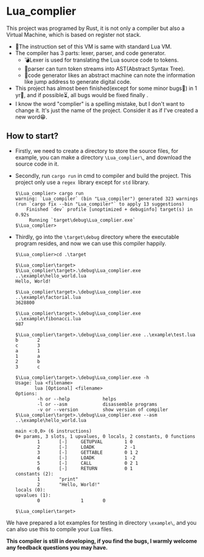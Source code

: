 # Lua_complier

This project was programed by Rust, it is not only a compiler but also a Virtual Machine, which is based on register not stack. 

- :stars:The instruction set of this VM is same with standard Lua VM. 
- The compiler has 3 parts: lexer, parser, and code generator.
  - :bomb:Lexer is used for translating the Lua source code to tokens. 
  - :rocket:parser can turn token streams into AST(Abstract Syntax Tree).
  - :helicopter:code generator likes an abstract machine can note the information like jump address to generate digital code.
- This project has almost been finished(except for some minor bugs:bug:) in 1 yr:calendar:, and if possible:hourglass_flowing_sand:, all bugs would be fixed finally .
- I know the word "complier" is a spelling mistake, but I don't want to change it. It's just the name of the project. Consider it as if I've created a new word&#x1F601;.

## How to start?

- Firstly, we need to create a directory to store the source files, for example, you can make a directory `\Lua_complier\`, and download the source code in it.

- Secondly, run `cargo run` in cmd to compiler and build the project. This project only use a `regex `library except for `std` library.

  ```shell
  $\Lua_complier> cargo run
  warning: `Lua_compiler` (bin "Lua_compiler") generated 323 warnings (run `cargo fix --bin "Lua_compiler"` to apply 13 suggestions)
      Finished `dev` profile [unoptimized + debuginfo] target(s) in 0.92s
       Running `target\debug\Lua_complier.exe`
  $\Lua_complier>
  ```

- Thirdly, go into the `\target\debug` directory  where the executable program resides, and now we can use this compiler happily.

  ```shell
  $\Lua_complier>cd .\target
  
  $\Lua_complier\target>
  $\Lua_complier\target>.\debug\Lua_complier.exe ..\example\hello_world.lua
  Hello, World!
  
  $\Lua_complier\target>.\debug\Lua_complier.exe ..\example\factorial.lua
  3628800
  
  $\Lua_complier\target>.\debug\Lua_complier.exe ..\example\fibonacci.lua
  987
  
  $\Lua_complier\target>.\debug\Lua_complier.exe ..\example\test.lua
  b       2
  c       3
  a       1
  1       a
  2       b
  3       c
  
  $\Lua_complier\target>.\debug\Lua_complier.exe -h
  Usage: lua <filename>
         lua [Optional] <filename>
  Options:
          -h or --help            helps
          -l or --asm             disassemble programs
          -v or --version         show version of compiler
  $\Lua_complier\target>.\debug\Lua_complier.exe --asm ..\example\hello_world.lua
  
  main <:0,0> (6 instructions)
  0+ params, 3 slots, 1 upvalues, 0 locals, 2 constants, 0 functions
          1       [-]     GETUPVAL        1 0
          2       [-]     LOADK           2 -1
          3       [-]     GETTABLE        0 1 2
          4       [-]     LOADK           1 -2
          5       [-]     CALL            0 2 1
          6       [-]     RETURN          0 1
  constants (2):
          1       "print"
          2       "Hello, World!"
  locals (0):
  upvalues (1):
          0               1       0
  
  $\Lua_complier\target>
  ```
  
We have prepared a lot examples for testing in directory `\example\`, and you can also use this to compile your Lua files.
  
**This compiler is still in developing, if you find the bugs, I warmly welcome any feedback questions you may have.**